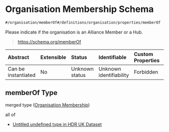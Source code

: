 # Organisation Membership Schema

```txt
#/organisation/memberOf#/definitions/organisation/properties/memberOf
```

Please indicate if the organisation is an Alliance Member or a Hub.

> <https://schema.org/memberOf>

| Abstract            | Extensible | Status         | Identifiable            | Custom Properties | Additional Properties | Access Restrictions | Defined In                                                                                        |
| :------------------ | :--------- | :------------- | :---------------------- | :---------------- | :-------------------- | :------------------ | :------------------------------------------------------------------------------------------------ |
| Can be instantiated | No         | Unknown status | Unknown identifiability | Forbidden         | Allowed               | none                | [dataset.schema.json*](../../../schema/dataset/latest/dataset.schema.json "open original schema") |

## memberOf Type

merged type ([Organisation Membership](dataset-definitions-organisation-metadata-properties-organisation-membership.md))

all of

*   [Untitled undefined type in HDR UK Dataset](dataset-definitions-organisation-metadata-properties-organisation-membership-allof-0.md "check type definition")
